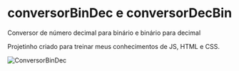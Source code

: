 # conversorBinDec e conversorDecBin
Conversor de número decimal para binário e binário para decimal

Projetinho criado para treinar meus conhecimentos de JS, HTML e CSS.

![ConversorBinDec](https://user-images.githubusercontent.com/74219314/110162855-05dc7100-7dce-11eb-9df6-525fce22f0cc.gif)

